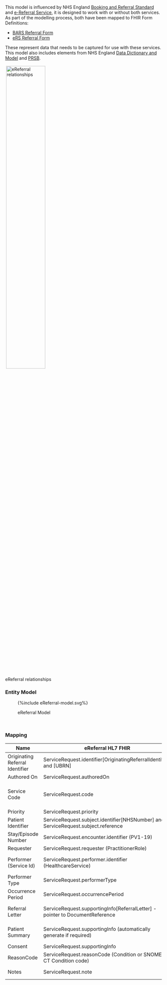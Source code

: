 
This model is influenced by NHS England [Booking and Referral Standard](https://digital.nhs.uk/services/booking-and-referral-standard) and [e-Referral Service](https://digital.nhs.uk/services/e-referral-service), it is designed to work with or without both services.
As part of the modelling process, both have been mapped to FHIR Form Definitions:

- [BARS Referral Form](Questionnaire-BARS-Referral-Form.html)
- [eRS Referral Form](Questionnaire-eRS-Referral-Request.html)

These represent data that needs to be captured for use with these services. This model also includes elements from NHS England [Data Dictionary and Model](https://www.datadictionary.nhs.uk/) and [PRSB](https://theprsb.org/standards/#). 

<img style="padding:3px;width:50%;" src="eRequesting relationship to other standards.drawio.png" alt="eReferral relationships"/>
<br clear="all">
<p class="figureTitle">eReferral relationships</p> 

### Entity Model

<figure>
{%include eReferral-model.svg%}
<p id="fX.X.X.X-X" class="figureTitle">eReferral Model</p>
</figure>
<br clear="all">

### Mapping

| Name                            | eReferral HL7 FHIR                                                                   | BARS                                                                              | eRS                                          | REF_I12           | 
|---------------------------------|--------------------------------------------------------------------------------------|-----------------------------------------------------------------------------------|----------------------------------------------|-------------------|
| Originating Referral Identifier | ServiceRequest.identifier[OriginatingReferralIdentifier] and [UBRN]                  |                                                                                   | ServiceRequest.identifier[UBRN]              | RF1-6 and RF1-11  |
| Authored On                     | ServiceRequest.authoredOn                                                            |                                                                                   |                                              | RF1-7             |
| Service Code                    | ServiceRequest.code                                                                  | Task.code                                                                         |                                              | RF1-3 (or OBR-4?) |
| Priority                        | ServiceRequest.priority                                                              |                                                                                   |                                              | RF1-2             |
| Patient Identifier              | ServiceRequest.subject.identifier[NHSNumber] and/or ServiceRequest.subject.reference | ServiceRequest.subject.reference                                                  | ServiceRequest.subject.identifier[NHSNumber] | PID-3             | 
| Stay/Episode Number             | ServiceRequest.encounter.identifier (PV1-19)                                         | n/a - reference to clinical encounter required                                    | n/a                                          | PV1-19            |  
| Requester                       | ServiceRequest.requester (PractitionerRole)                                          | ServiceRequest.requester                                                          | ServiceRequest.requester (PractitionerRole)  | PV1               | 
| Performer (Service Id)          | ServiceRequest.performer.identifier (HealthcareService)                              | ServiceRequest.performer.reference (HealthcareService) \n Directory of Service Id | Relates to Service Search and eRS Service Id |                   | 
| Performer Type                  | ServiceRequest.performerType                                                         | n/a                                                                               | ServiceRequest.performerType (eRS Specialty) |                   |                   
| Occurrence Period               | ServiceRequest.occurrencePeriod                                                      | ServiceRequest.occurrencePeriod                                                   | n/a                                          | RF1-8             |                   
| Referral Letter                 | ServiceRequest.supportingInfo[ReferralLetter] - pointer to DocumentReference         | n/a                                                                               | ServiceRequest.supportingInfo                | OBX (type = ED)   |                   
| Patient Summary                 | ServiceRequest.supportingInfo (automatically generate if required)                   | n/a                                                                               | ServiceRequest.supportingInfo                | OBX (type = ED)   |                   
| Consent                         | ServiceRequest.supportingInfo                                                        | Consent                                                                           |                                              |                   |
| ReasonCode                      | ServiceRequest.reasonCode (Condition or SNOMED CT Condition code)                    | CarePlan.addresses (Condition)                                                    | n/a                                          | RF1-10            |                   
| Notes                           | ServiceRequest.note                                                                  | CarePlan.activity and Task.description                                            | n/a                                          | NTE               |                   

